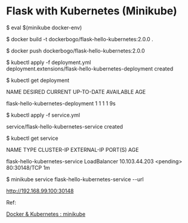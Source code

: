 # Flask with Kubernetes (Minikube)

$ eval $(minikube docker-env) 


$ docker build -t dockerbogo/flask-hello-kubernetes:2.0.0 . 


$ docker push dockerbogo/flask-hello-kubernetes:2.0.0 
 
 
$ kubectl apply -f deployment.yml  
deployment.extensions/flask-hello-kubernetes-deployment created 


$ kubectl get deployment 

NAME                                DESIRED   CURRENT   UP-TO-DATE   AVAILABLE   AGE 

flask-hello-kubernetes-deployment   1         1         1            1           9s 


$ kubectl apply -f service.yml 

service/flask-hello-kubernetes-service created 


$ kubectl get service 

NAME                             TYPE           CLUSTER-IP       EXTERNAL-IP   PORT(S)          AGE 

flask-hello-kubernetes-service   LoadBalancer   10.103.44.203    &lt;pending&gt;     80:30148/TCP     1m 


$ minikube service flask-hello-kubernetes-service --url 

http://192.168.99.100:30148 


Ref: 

[Docker & Kubernetes : minikube](https://www.bogotobogo.com/DevOps/Docker/Docker_Kubernetes_Minikube.php)

